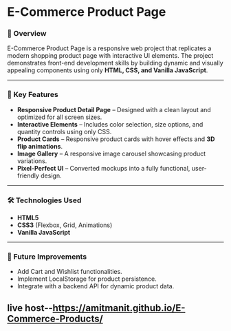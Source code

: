 
# E-Commerce Product Page

### 📌 Overview

E-Commerce Product Page  is a responsive web project that replicates a modern shopping product page with interactive UI elements. The project demonstrates front-end development skills by building dynamic and visually appealing components using only **HTML, CSS, and Vanilla JavaScript**.

---

### 🚀 Key Features

* **Responsive Product Detail Page** – Designed with a clean layout and optimized for all screen sizes.
* **Interactive Elements** – Includes color selection, size options, and quantity controls using only CSS.
* **Product Cards** – Responsive product cards with hover effects and **3D flip animations**.
* **Image Gallery** – A responsive image carousel showcasing product variations.
* **Pixel-Perfect UI** – Converted mockups into a fully functional, user-friendly design.

---

### 🛠️ Technologies Used

* **HTML5**
* **CSS3** (Flexbox, Grid, Animations)
* **Vanilla JavaScript**

---

### 📂 Future Improvements

* Add Cart and Wishlist functionalities.
* Implement LocalStorage for product persistence.
* Integrate with a backend API for dynamic product data.


live host--https://amitmanit.github.io/E-Commerce-Products/
-----
